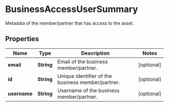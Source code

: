 

# BusinessAccessUserSummary

Metadata of the member/partner that has access to the asset.

## Properties

Name | Type | Description | Notes
------------ | ------------- | ------------- | -------------
**email** | **String** | Email of the business member/partner. |  [optional]
**id** | **String** | Unique identifier of the business member/partner. |  [optional]
**username** | **String** | Username of the business member/partner. |  [optional]



